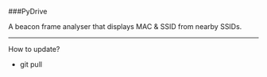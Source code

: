 ###PyDrive

A beacon frame analyser that displays MAC & SSID from nearby SSIDs.

---

How to update?
* git pull


